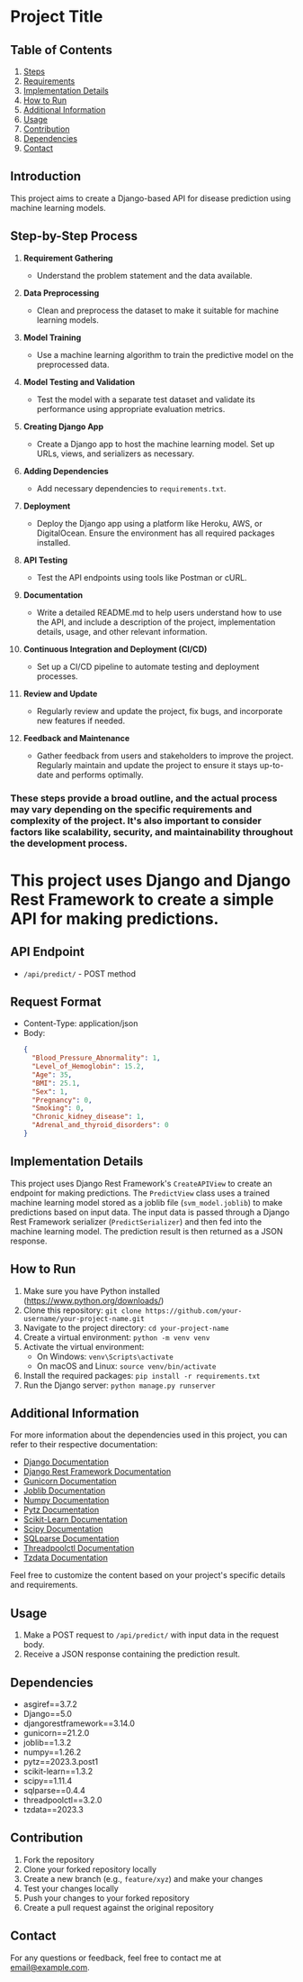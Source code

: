 # Project Title

## Table of Contents

1. [Steps](#Step-by-Step-Process)
2. [Requirements](#requirements)
3. [Implementation Details](#implementation-details)
4. [How to Run](#how-to-run)
5. [Additional Information](#additional-information)
6. [Usage](#usage)
7. [Contribution](#contribution)
8. [Dependencies](#Dependencies)
9. [Contact](#contact)



## Introduction
This project aims to create a Django-based API for disease prediction using machine learning models.

## Step-by-Step Process

1. **Requirement Gathering**
    - Understand the problem statement and the data available.
   
2. **Data Preprocessing**
    - Clean and preprocess the dataset to make it suitable for machine learning models.
   
3. **Model Training**
    - Use a machine learning algorithm to train the predictive model on the preprocessed data.

4. **Model Testing and Validation**
    - Test the model with a separate test dataset and validate its performance using appropriate evaluation metrics.
   
5. **Creating Django App**
    - Create a Django app to host the machine learning model. Set up URLs, views, and serializers as necessary.

6. **Adding Dependencies**
    - Add necessary dependencies to `requirements.txt`.

7. **Deployment**
    - Deploy the Django app using a platform like Heroku, AWS, or DigitalOcean. Ensure the environment has all required packages installed.
   
8. **API Testing**
    - Test the API endpoints using tools like Postman or cURL.

9. **Documentation**
    - Write a detailed README.md to help users understand how to use the API, and include a description of the project, implementation details, usage, and other relevant information.
   
10. **Continuous Integration and Deployment (CI/CD)**
    - Set up a CI/CD pipeline to automate testing and deployment processes.

11. **Review and Update**
    - Regularly review and update the project, fix bugs, and incorporate new features if needed.

12. **Feedback and Maintenance**
    - Gather feedback from users and stakeholders to improve the project. Regularly maintain and update the project to ensure it stays up-to-date and performs optimally.


### These steps provide a broad outline, and the actual process may vary depending on the specific requirements and complexity of the project. It's also important to consider factors like scalability, security, and maintainability throughout the development process.

# This project uses Django and Django Rest Framework to create a simple API for making predictions.

## API Endpoint
- `/api/predict/` - POST method

## Request Format
- Content-Type: application/json
- Body:
  ```json
  {
    "Blood_Pressure_Abnormality": 1,
    "Level_of_Hemoglobin": 15.2,
    "Age": 35,
    "BMI": 25.1,
    "Sex": 1,
    "Pregnancy": 0,
    "Smoking": 0,
    "Chronic_kidney_disease": 1,
    "Adrenal_and_thyroid_disorders": 0
  }

## Implementation Details

This project uses Django Rest Framework's `CreateAPIView` to create an endpoint for making predictions.
The `PredictView` class uses a trained machine learning model stored as a joblib file (`svm_model.joblib`) to make predictions based on input data.
The input data is passed through a Django Rest Framework serializer (`PredictSerializer`) and then fed into the machine learning model.
The prediction result is then returned as a JSON response.

## How to Run

1. Make sure you have Python installed (https://www.python.org/downloads/)
2. Clone this repository: `git clone https://github.com/your-username/your-project-name.git`
3. Navigate to the project directory: `cd your-project-name`
4. Create a virtual environment: `python -m venv venv`
5. Activate the virtual environment:
   - On Windows: `venv\Scripts\activate`
   - On macOS and Linux: `source venv/bin/activate`
6. Install the required packages: `pip install -r requirements.txt`
7. Run the Django server: `python manage.py runserver`


## Additional Information

For more information about the dependencies used in this project, you can refer to their respective documentation:

- [Django Documentation](https://docs.djangoproject.com/en/4.2/)
- [Django Rest Framework Documentation](https://www.django-rest-framework.org/)
- [Gunicorn Documentation](https://docs.gunicorn.org/en/stable/index.html)
- [Joblib Documentation](https://joblib.readthedocs.io/en/latest/)
- [Numpy Documentation](https://numpy.org/doc/stable/)
- [Pytz Documentation](https://pytz.sourceforge.io/)
- [Scikit-Learn Documentation](https://scikit-learn.org/stable/documentation.html)
- [Scipy Documentation](https://docs.scipy.org/doc/scipy/reference/)
- [SQLparse Documentation](https://sqlparse.readthedocs.io/en/latest/)
- [Threadpoolctl Documentation](https://github.com/joblib/threadpoolctl/blob/main/README.md)
- [Tzdata Documentation](https://github.com/eggert/tz/blob/master/README)

Feel free to customize the content based on your project's specific details and requirements.


## Usage

1. Make a POST request to `/api/predict/` with input data in the request body.
2. Receive a JSON response containing the prediction result.
   

## Dependencies

- asgiref==3.7.2
- Django==5.0
- djangorestframework==3.14.0
- gunicorn==21.2.0
- joblib==1.3.2
- numpy==1.26.2
- pytz==2023.3.post1
- scikit-learn==1.3.2
- scipy==1.11.4
- sqlparse==0.4.4
- threadpoolctl==3.2.0
- tzdata==2023.3



## Contribution

1. Fork the repository
2. Clone your forked repository locally
3. Create a new branch (e.g., `feature/xyz`) and make your changes
4. Test your changes locally
5. Push your changes to your forked repository
6. Create a pull request against the original repository

## Contact

For any questions or feedback, feel free to contact me at [email@example.com](mailto:email@example.com).
